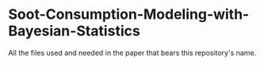 # Soot-Consumption-Modeling-with-Bayesian-Statistics
All the files used and needed in the paper that bears this repository's name.
